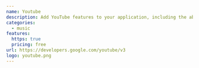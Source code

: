```yaml
---
name: Youtube
description: Add YouTube features to your application, including the ability to upload videos, create and manage playlists, and more.
categories:
  - music
features:
  https: true
  pricing: free
url: https://developers.google.com/youtube/v3
logo: youtube.png
---
```

